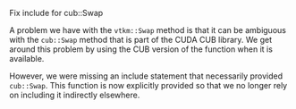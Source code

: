 Fix include for cub::Swap

A problem we have with the `vtkm::Swap` method is that it can be
ambiguous with the `cub::Swap` method that is part of the CUDA CUB
library. We get around this problem by using the CUB version of the
function when it is available.

However, we were missing an include statement that necessarily provided
`cub::Swap`. This function is now explicitly provided so that we no
longer rely on including it indirectly elsewhere.

